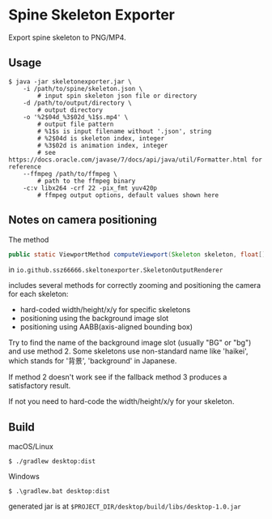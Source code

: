 # Spine Skeleton Exporter

Export spine skeleton to PNG/MP4.

## Usage

```
$ java -jar skeletonexporter.jar \
    -i /path/to/spine/skeleton.json \
        # input spin skeleton json file or directory
    -d /path/to/output/directory \
        # output directory
    -o '%2$04d_%3$02d_%1$s.mp4' \ 
        # output file pattern
        # %1$s is input filename without '.json', string
        # %2$04d is skeleton index, integer
        # %3$02d is animation index, integer
        # see https://docs.oracle.com/javase/7/docs/api/java/util/Formatter.html for reference
    --ffmpeg /path/to/ffmpeg \
        # path to the ffmpeg binary
    -c:v libx264 -crf 22 -pix_fmt yuv420p
        # ffmpeg output options, default values shown here
```

## Notes on camera positioning

The method
```java
public static ViewportMethod computeViewport(Skeleton skeleton, float[] whxy)
```
in `io.github.ssz66666.skeltonexporter.SkeletonOutputRenderer`

includes several methods for correctly zooming and positioning the camera for each skeleton:

- hard-coded width/height/x/y for specific skeletons
- positioning using the background image slot
- positioning using AABB(axis-aligned bounding box)

Try to find the name of the background image slot (usually "BG" or "bg") and use method 2.
Some skeletons use non-standard name like 'haikei', which stands for '背景', 'background' in Japanese.

If method 2 doesn't work see if the fallback method 3 produces a satisfactory result.

If not you need to hard-code the width/height/x/y for your skeleton.

## Build

macOS/Linux

```
$ ./gradlew desktop:dist
```

Windows

```
$ .\gradlew.bat desktop:dist
```

generated jar is at `$PROJECT_DIR/desktop/build/libs/desktop-1.0.jar`
